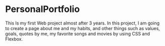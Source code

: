 # PersonalPortfolio
This Is my first Web project almost after 3 years. In this project, I am going to create a page about me and my habits, and other things such as values, goals, quotes by me, my favorite songs and movies by using CSS and Flexbox. 
